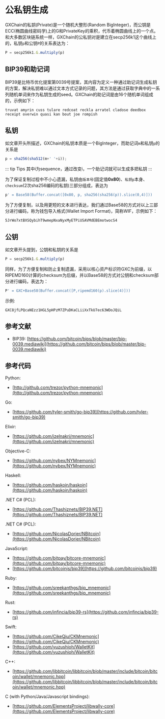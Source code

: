 # 公私钥生成

GXChain的私钥(Private)是一个随机大整形(Random BigInteger)，而公钥是ECC(椭圆曲线密码学)上的G和PrivateKey的乘积，代币着椭圆曲线上的一个点。和大多数区块链系统一样，GXChain的公私钥对是建立在secp256k1这个曲线上的，私钥`p`和公钥`P`的关系表达为：

``` js
P = secp256k1.G.multiply(p)
```

## BIP39和助记词

BIP39是比特币优化提案第0039号提案，其内容为定义一种通过助记词生成私钥的方案，解决私钥难以通过文本方式记录的问题，其方法是通过获取字典中的一系列随机单词来作为私钥生成的seed。GXChain的助记词是由16个随机单词组成的，示例如下：

```
truvat amyrin cuss tulare redcoat reckla arratel cladose deedbox receipt overwin quasi kan bout joe rompish
```

## 私钥

如文章开头所描述，GXChain的私钥本质是一个BigInteger，而助记词`m`和私钥`p`的关系是

``` js
p = sha256(sha512(m+' '+i));
```

::: tip Tips
其中i为sequence，通过改变i，一个助记词就可以生成多把私钥
:::

为了保证复制过程中不小心遗漏，私钥由`版本号`(固定值**0x80**)、`私钥p`本身、`checksum`(2次sha256编码的私钥)三部分组成，表达为

``` js
p' = Base58(Buffer.concat([0x80, p, sha256(sha256(p)).slice(0,4)]))
```

为了方便复制，以及用更短的文本进行表达，我们通过Base58的方式对以上三部分进行编码，称为钱包导入格式(Wallet Import Format)，简称WIF，示例如下：

```
5JrWo7xtBXSQybihT9wmepNxaNyxMyETPiUSAVMdEBEmotwocS4
```

## 公钥

如文章开头提到，公钥和私钥的关系是

``` js
P = secp256k1.G.multiply(p)
```

同样，为了方便复制和防止复制遗漏，采用以核心资产标识符GXC为前缀，以RIPEMD160计算的checksum为后缀，并以Base58的方式对公钥和checksum部分进行编码，表达为：

``` js
P' = GXC+Base58(Buffer.concat([P,ripemd160(p).slice(4)]))
```

示例:

```
GXC8jfLPQcaNEzz1HGL5pHPzM7ZPuDKaCLiiXxTkU7ec63WDoJQiL
```

## 参考文献

- BIP39: [https://github.com/bitcoin/bips/blob/master/bip-0039.mediawiki](https://github.com/bitcoin/bips/blob/master/bip-0039.mediawiki)

## 参考代码

Python:
* [http://github.com/trezor/python-mnemonic](http://github.com/trezor/python-mnemonic)

Go:
* [https://github.com/tyler-smith/go-bip39](https://github.com/tyler-smith/go-bip39)

Elixir:
* [https://github.com/izelnakri/mnemonic](https://github.com/izelnakri/mnemonic)

Objective-C:
* [https://github.com/nybex/NYMnemonic](https://github.com/nybex/NYMnemonic)

Haskell:
* [https://github.com/haskoin/haskoin](https://github.com/haskoin/haskoin)

.NET C# (PCL):
* [https://github.com/Thashiznets/BIP39.NET](https://github.com/Thashiznets/BIP39.NET)

.NET C# (PCL):
* [https://github.com/NicolasDorier/NBitcoin](https://github.com/NicolasDorier/NBitcoin)

JavaScript:
* [https://github.com/bitpay/bitcore-mnemonic](https://github.com/bitpay/bitcore-mnemonic)
* [https://github.com/bitcoinjs/bip39](https://github.com/bitcoinjs/bip39)

Ruby:
* [https://github.com/sreekanthgs/bip_mnemonic](https://github.com/sreekanthgs/bip_mnemonic)

Rust:
* [https://github.com/infincia/bip39-rs](https://github.com/infincia/bip39-rs)

Swift:
* [https://github.com/CikeQiu/CKMnemonic](https://github.com/CikeQiu/CKMnemonic)
* [https://github.com/yuzushioh/WalletKit](https://github.com/yuzushioh/WalletKit)

C++:
* [https://github.com/libbitcoin/libbitcoin/blob/master/include/bitcoin/bitcoin/wallet/mnemonic.hpp](https://github.com/libbitcoin/libbitcoin/blob/master/include/bitcoin/bitcoin/wallet/mnemonic.hpp)

C (with Python/Java/Javascript bindings):
* [https://github.com/ElementsProject/libwally-core](https://github.com/ElementsProject/libwally-core)
